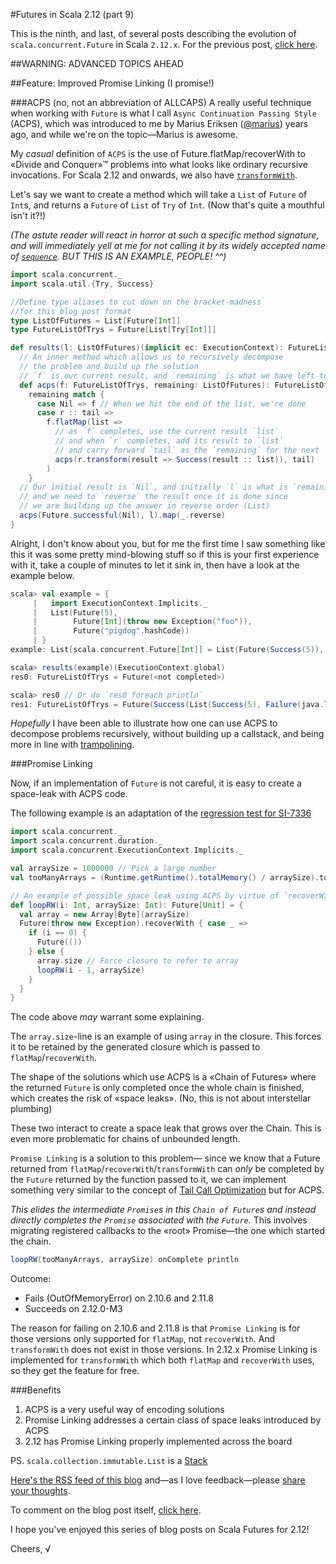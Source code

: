 #Futures in Scala 2.12 (part 9)

This is the ninth, and last, of several posts describing the evolution of `scala.concurrent.Future` in Scala `2.12.x`.
For the previous post, [click here](https://github.com/viktorklang/blog/blob/master/Futures-in-Scala-2.12-part-8.md).

##WARNING: ADVANCED TOPICS AHEAD


##Feature: Improved Promise Linking (I promise!)

###ACPS (no, not an abbreviation of ALLCAPS)
A really useful technique when working with `Future` is what I call `Async Continuation Passing Style` (ACPS), which was introduced to me by Marius Eriksen ([@marius](https://twitter.com/marius)) years ago, and while we're on the topic—Marius is awesome.

My *casual* definition of `ACPS` is the use of Future.flatMap/recoverWith to «Divide and Conquer»™ problems into what looks like ordinary recursive invocations. For Scala 2.12 and onwards, we also have [`transformWith`](https://github.com/viktorklang/blog/blob/master/Futures-in-Scala-2.12-part-4.md).

Let's say we want to create a method which will take a `List` of `Future` of `Int`s, and returns a `Future` of `List` of `Try` of `Int`. (Now that's quite a mouthful isn't it?!)

*(The astute reader will react in horror at such a specific method signature, and will immediately yell at me for not calling it by its widely accepted name of [`sequence`](http://www.scala-lang.org/api/current/index.html#scala.concurrent.Future$@sequence[A,M[X]<:TraversableOnce[X]](in:M[scala.concurrent.Future[A]])(implicitcbf:scala.collection.generic.CanBuildFrom[M[scala.concurrent.Future[A]],A,M[A]],implicitexecutor:scala.concurrent.ExecutionContext):scala.concurrent.Future[M[A]]). BUT THIS IS AN EXAMPLE, PEOPLE! ^^)*

~~~scala
import scala.concurrent._
import scala.util.{Try, Success}

//Define type aliases to cut down on the bracket-madness
//for this blog post format
type ListOfFutures = List[Future[Int]]
type FutureListOfTrys = Future[List[Try[Int]]]

def results(l: ListOfFutures)(implicit ec: ExecutionContext): FutureListOfTrys = {
  // An inner method which allows us to recursively decompose
  // the problem and build up the solution
  // `f` is our current result, and `remaining` is what we have left to do
  def acps(f: FutureListOfTrys, remaining: ListOfFutures): FutureListOfTrys =
    remaining match {
      case Nil => f // When we hit the end of the list, we're done
      case r :: tail =>
        f.flatMap(list =>
          // as `f` completes, use the current result `list`
          // and when `r` completes, add its result to `list`
          // and carry forward `tail` as the `remaining` for the next `acps`
          acps(r.transform(result => Success(result :: list)), tail)
        )
    }
  // Our initial result is `Nil`, and initially `l` is what is `remaining`
  // and we need to `reverse` the result once it is done since
  // we are building up the answer in reverse order (List)
  acps(Future.successful(Nil), l).map(_.reverse)
}
~~~

Alright, I don't know about you, but for me the first time I saw something like this it was some pretty mind-blowing stuff so if this is your first experience with it, take a couple of minutes to let it sink in, then have a look at the example below.

~~~scala
scala> val example = {
     |   import ExecutionContext.Implicits._
     |   List(Future(5),
     |        Future[Int](throw new Exception("foo")),
     |        Future("pigdog".hashCode))
     | }
example: List[scala.concurrent.Future[Int]] = List(Future(Success(5)), Future(Failure(java.lang.Exception: foo)), Future(Success(-988364562)))

scala> results(example)(ExecutionContext.global)
res0: FutureListOfTrys = Future(<not completed>)

scala> res0 // Or do `res0 foreach println`
res1: FutureListOfTrys = Future(Success(List(Success(5), Failure(java.lang.Exception: foo), Success(-988364562))))
~~~

*Hopefully* I have been able to illustrate how one can use ACPS to decompose problems recursively, without building up a callstack, and being more in line with [trampolining](https://en.wikipedia.org/wiki/Trampoline_(computing)).


###Promise Linking 

Now, if an implementation of `Future` is not careful, it is easy to create a space-leak with ACPS code.

The following example is an adaptation of the [regression test for SI-7336](https://github.com/scala/scala/blob/2.12.x/test/files/run/t7336.scala)

~~~scala
import scala.concurrent._
import scala.concurrent.duration._
import scala.concurrent.ExecutionContext.Implicits._

val arraySize = 1000000 // Pick a large number
val tooManyArrays = (Runtime.getRuntime().totalMemory() / arraySize).toInt * 100 // Make sure that we will hit OOME if Promise Linking doesn't work

// An example of possible space leak using ACPS by virtue of `recoverWith`:
def loopRW(i: Int, arraySize: Int): Future[Unit] = {
  val array = new Array[Byte](arraySize)
  Future(throw new Exception).recoverWith { case _ =>
    if (i == 0) {
      Future(())
    } else {
      array.size // Force closure to refer to array
      loopRW(i - 1, arraySize)
    }
  }
}
~~~

The code above *may* warrant some explaining.

The `array.size`-line is an example of using `array` in the closure. This forces it to be retained by the generated closure which is passed to `flatMap`/`recoverWith`. 

The shape of the solutions which use ACPS is a «Chain of Futures» where the returned `Future` is only completed once the whole chain is finished, which creates the risk of «space leaks». (No, this is not about interstellar plumbing)

These two interact to create a space leak that grows over the Chain. This is even more problematic for chains of unbounded length.

`Promise Linking` is a solution to this problem—
since we know that a Future returned from `flatMap`/`recoverWith`/`transformWith` can *only* be completed by the `Future` returned by the function passed to it, we can implement something very similar to the concept of [Tail Call Optimization](http://c2.com/cgi/wiki?TailCallOptimization) but for ACPS.

*This elides the intermediate `Promise`s in this `Chain of Future`s and instead directly completes the `Promise` associated with the `Future`.* This involves migrating registered callbacks to the «root» Promise—the one which started the chain.

~~~scala
loopRW(tooManyArrays, arraySize) onComplete println
~~~

Outcome:

  * Fails (OutOfMemoryError) on 2.10.6 and 2.11.8
  * Succeeds on 2.12.0-M3
  
The reason for failing on 2.10.6 and 2.11.8 is that `Promise Linking` is for those versions only supported for `flatMap`, not `recoverWith`. And `transformWith` does not exist in those versions. In 2.12.x Promise Linking is implemented for `transformWith` which both `flatMap` and `recoverWith` uses, so they get the feature for free.

###Benefits

1. ACPS is a very useful way of encoding solutions
2. Promise Linking addresses a certain class of space leaks introduced by ACPS
3. 2.12 has Promise Linking properly implemented across the board

PS. `scala.collection.immutable.List` is a [Stack](https://twitter.com/viktorklang/status/709460948130598912)

[Here's the RSS feed of this blog](https://github.com/viktorklang/blog/commits/master.atom) and—as I love feedback—please [share your thoughts](https://github.com/viktorklang/blog/issues/3).

To comment on the blog post itself, [click here](https://github.com/viktorklang/blog/pull/12/files).

I hope you've enjoyed this series of blog posts on Scala Futures for 2.12!

Cheers,
√
